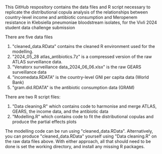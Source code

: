 This GitHub respository contains the data files and R script necessary to replicate the distributional copula analysis of the relationships between country-level income and antibiotic consumption and Meropenem resistance in Klebsiella pneumoniae bloodstream isolates, for the Vivli 2024 student data challenge submission

There are five data files
1. "cleaned_data.RData" contains the cleaned R environment used for the modelling.
2. "2024_05_28 atlas_antibiotics.7z" is a compressed version of the raw ATLAS surveillance data.
3. "Venatorx surveillance data_2024_06_06.xlsx" is the raw GEARS surveillance data
4. "incomedata.RDATA" is the country-level GNI per capita data (World Bank)
5. "gram.did.RDATA" is the antibiotic consumption data (GRAM)

There are two R script files:
1. "Data cleaning.R" which contains code to harmonise and merge ATLAS, GEARS, the income data, and the antibiotic data
2. "Modelling.R" which contains code to fit the distributional copulas and produce the partial effects plots

The modelling code can be run using "cleaned_data.RData". Alternatively, you can produce "cleaned_data.RData" yourself using  "Data cleaning.R" on the raw data files above. With either approach, all that should need to be done is set the working directory, and install any missing R packages.
